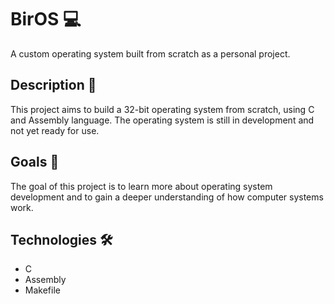 # BirOS 💻

A custom operating system built from scratch as a personal project.

## Description 📝

This project aims to build a 32-bit operating system from scratch, using C and Assembly language. The operating system is still in development and not yet ready for use.

## Goals 🎯

The goal of this project is to learn more about operating system development and to gain a deeper understanding of how computer systems work.

## Technologies 🛠

- C
- Assembly
- Makefile
